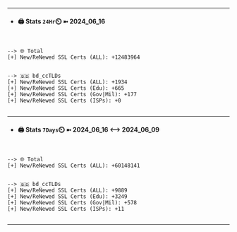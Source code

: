 

---
- #### 🖨️ **Stats** `24Hr`⏲️ ➼ 2024_06_16
```console


--> 🌐 Total
[+] New/ReNewed SSL Certs (ALL): +12483964


--> 🇧🇩 bd_ccTLDs
[+] New/ReNewed SSL Certs (ALL): +1934
[+] New/ReNewed SSL Certs (Edu): +665
[+] New/ReNewed SSL Certs (Gov|Mil): +177
[+] New/ReNewed SSL Certs (ISPs): +0


```

---
- #### 🖨️ **Stats** `7Days`⏲️ ➼ 2024_06_16 <--> 2024_06_09
```console


--> 🌐 Total
[+] New/ReNewed SSL Certs (ALL): +60148141


--> 🇧🇩 bd_ccTLDs
[+] New/ReNewed SSL Certs (ALL): +9889
[+] New/ReNewed SSL Certs (Edu): +3249
[+] New/ReNewed SSL Certs (Gov|Mil): +578
[+] New/ReNewed SSL Certs (ISPs): +11


```

---

